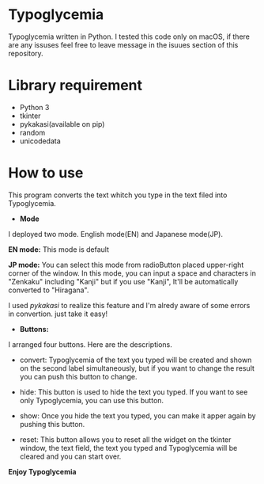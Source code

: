 # Typoglycemia
Typoglycemia written in Python.
I tested this code only on macOS, if there are any issuses feel free to leave message in the isuues section of this repository.

# Library requirement
- Python 3
- tkinter
- pykakasi(available on pip)
- random
- unicodedata

# How to use
This program converts the text whitch you type in the text filed into Typoglycemia.

- **Mode**

I deployed two mode. English mode(EN) and Japanese mode(JP).

**EN mode:** This mode is default 

**JP mode:** You can select this mode from radioButton placed upper-right corner of the window. In this mode, you can input a space and characters in "Zenkaku" including "Kanji" but if you use "Kanji", It'll be automatically converted to "Hiragana". 

I used *pykakasi* to realize this feature and I'm alredy aware of some errors in convertion. just take it easy!

- **Buttons:**

I arranged four buttons. Here are the descriptions.

- convert: Typoglycemia of the text you typed will be created and shown on the second label simultaneously, but if you want to change the result you can push this button to change.

- hide: This button is used to hide the text you typed. If you want to see only Typoglycemia, you can use this button.

- show: Once you hide the text you typed, you can make it apper again by pushing this button.

- reset: This button allows you to reset all the widget on the tkinter window, the text field, the text you typed and Typoglycemia will be cleared and you can start over.



**Enjoy Typoglycemia**
